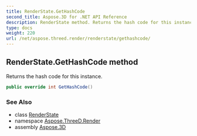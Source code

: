 ```yaml
---
title: RenderState.GetHashCode
second_title: Aspose.3D for .NET API Reference
description: RenderState method. Returns the hash code for this instance
type: docs
weight: 220
url: /net/aspose.threed.render/renderstate/gethashcode/
---
```

## RenderState.GetHashCode method

Returns the hash code for this instance.

```csharp
public override int GetHashCode()
```

### See Also

* class [RenderState](../)
* namespace [Aspose.ThreeD.Render](../../../aspose.threed.render/)
* assembly [Aspose.3D](../../../)



